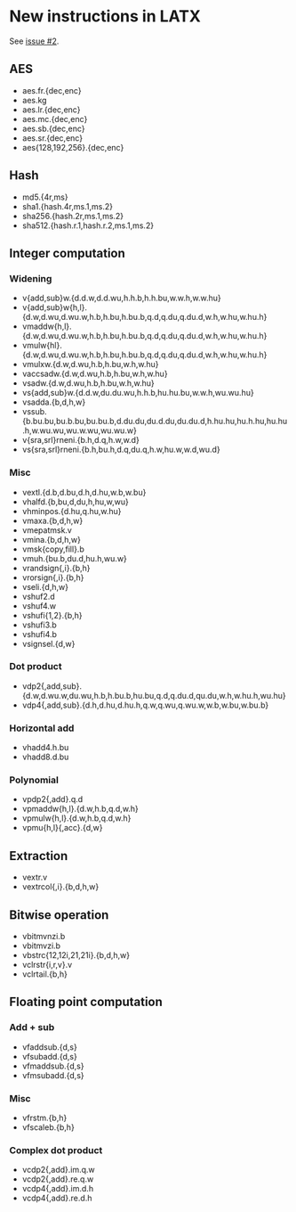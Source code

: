 # New instructions in LATX

See [issue #2](https://github.com/jiegec/la-inst/issues/2).

## AES

- aes.fr.{dec,enc}
- aes.kg
- aes.lr.{dec,enc}
- aes.mc.{dec,enc}
- aes.sb.{dec,enc}
- aes.sr.{dec,enc}
- aes{128,192,256}.{dec,enc}

## Hash

- md5.{4r,ms}
- sha1.{hash.4r,ms.1,ms.2}
- sha256.{hash.2r,ms.1,ms.2}
- sha512.{hash.r.1,hash.r.2,ms.1,ms.2}

## Integer computation

### Widening

- v{add,sub}w.{d.d.w,d.d.wu,h.h.b,h.h.bu,w.w.h,w.w.hu}
- v{add,sub}w{h,l}.{d.w,d.wu,d.wu.w,h.b,h.bu,h.bu.b,q.d,q.du,q.du.d,w.h,w.hu,w.hu.h}
- vmaddw{h,l}.{d.w,d.wu,d.wu.w,h.b,h.bu,h.bu.b,q.d,q.du,q.du.d,w.h,w.hu,w.hu.h}
- vmulw{hl}.{d.w,d.wu,d.wu.w,h.b,h.bu,h.bu.b,q.d,q.du,q.du.d,w.h,w.hu,w.hu.h}
- vmulxw.{d.w,d.wu,h.b,h.bu,w.h,w.hu}
- vaccsadw.{d.w,d.wu,h.b,h.bu,w.h,w.hu}
- vsadw.{d.w,d.wu,h.b,h.bu,w.h,w.hu}
- vs{add,sub}w.{d.d.w,du.du.wu,h.h.b,hu.hu.bu,w.w.h,wu.wu.hu}
- vsadda.{b,d,h,w}
- vssub.{b.bu.bu,bu.b.bu,bu.bu.b,d.du.du,du.d.du,du.du.d,h.hu.hu,hu.h.hu,hu.hu.h,w.wu.wu,wu.w.wu,wu.wu.w}
- v{sra,srl}rneni.{b.h,d.q,h.w,w.d}
- vs{sra,srl}rneni.{b.h,bu.h,d.q,du.q,h.w,hu.w,w.d,wu.d}

### Misc

- vextl.{d.b,d.bu,d.h,d.hu,w.b,w.bu}
- vhalfd.{b,bu,d,du,h,hu,w,wu}
- vhminpos.{d.hu,q.hu,w.hu}
- vmaxa.{b,d,h,w}
- vmepatmsk.v
- vmina.{b,d,h,w}
- vmsk{copy,fill}.b
- vmuh.{bu.b,du.d,hu.h,wu.w}
- vrandsign{,i}.{b,h}
- vrorsign{,i}.{b,h}
- vseli.{d,h,w}
- vshuf2.d
- vshuf4.w
- vshufi{1,2}.{b,h}
- vshufi3.b
- vshufi4.b
- vsignsel.{d,w}

### Dot product

- vdp2{,add,sub}.{d.w,d.wu.w,du.wu,h.b,h.bu.b,hu.bu,q.d,q.du.d,qu.du,w.h,w.hu.h,wu.hu}
- vdp4{,add,sub}.{d.h,d.hu,d.hu.h,q.w,q.wu,q.wu.w,w.b,w.bu,w.bu.b}

### Horizontal add

- vhadd4.h.bu
- vhadd8.d.bu

### Polynomial

- vpdp2{,add}.q.d
- vpmaddw{h,l}.{d.w,h.b,q.d,w.h}
- vpmulw{h,l}.{d.w,h.b,q.d,w.h}
- vpmu{h,l}{,acc}.{d,w}

## Extraction

- vextr.v
- vextrcol{,i}.{b,d,h,w}

## Bitwise operation

- vbitmvnzi.b
- vbitmvzi.b
- vbstrc{12,12i,21,21i}.{b,d,h,w}
- vclrstr{i,r,v}.v
- vclrtail.{b,h}

## Floating point computation

### Add + sub

- vfaddsub.{d,s}
- vfsubadd.{d,s}
- vfmaddsub.{d,s}
- vfmsubadd.{d,s}

### Misc

- vfrstm.{b,h}
- vfscaleb.{b,h}

### Complex dot product

- vcdp2{,add}.im.q.w
- vcdp2{,add}.re.q.w
- vcdp4{,add}.im.d.h
- vcdp4{,add}.re.d.h
